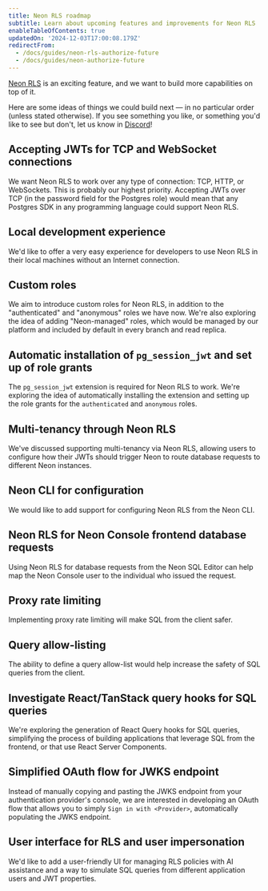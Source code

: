 ```yaml
---
title: Neon RLS roadmap
subtitle: Learn about upcoming features and improvements for Neon RLS
enableTableOfContents: true
updatedOn: '2024-12-03T17:00:08.179Z'
redirectFrom:
  - /docs/guides/neon-rls-authorize-future
  - /docs/guides/neon-authorize-future
---
```


[Neon RLS](/docs/guides/neon-rls) is an exciting feature, and we want to build more capabilities on top of it.

Here are some ideas of things we could build next — in no particular order (unless stated otherwise). If you see something you like, or something you'd like to see but don't, let us know in [Discord](https://discord.com/channels/1176467419317940276/1176788564890112042)!

## Accepting JWTs for TCP and WebSocket connections

We want Neon RLS to work over any type of connection: TCP, HTTP, or WebSockets. This is probably our highest priority. Accepting JWTs over TCP (in the password field for the Postgres role) would mean that any Postgres SDK in any programming language could support Neon RLS.

## Local development experience

We'd like to offer a very easy experience for developers to use Neon RLS in their local machines without an Internet connection.

## Custom roles

We aim to introduce custom roles for Neon RLS, in addition to the "authenticated" and "anonymous" roles we have now. We're also exploring the idea of adding "Neon-managed" roles, which would be managed by our platform and included by default in every branch and read replica.

## Automatic installation of `pg_session_jwt` and set up of role grants

The `pg_session_jwt` extension is required for Neon RLS to work. We're exploring the idea of automatically installing the extension and setting up the role grants for the `authenticated` and `anonymous` roles.

## Multi-tenancy through Neon RLS

We've discussed supporting multi-tenancy via Neon RLS, allowing users to configure how their JWTs should trigger Neon to route database requests to different Neon instances.

## Neon CLI for configuration

We would like to add support for configuring Neon RLS from the Neon CLI.

## Neon RLS for Neon Console frontend database requests

Using Neon RLS for database requests from the Neon SQL Editor can help map the Neon Console user to the individual who issued the request.

## Proxy rate limiting

Implementing proxy rate limiting will make SQL from the client safer.

## Query allow-listing

The ability to define a query allow-list would help increase the safety of SQL queries from the client.

## Investigate React/TanStack query hooks for SQL queries

We're exploring the generation of React Query hooks for SQL queries, simplifying the process of building applications that leverage SQL from the frontend, or that use React Server Components.

## Simplified OAuth flow for JWKS endpoint

Instead of manually copying and pasting the JWKS endpoint from your authentication provider's console, we are interested in developing an OAuth flow that allows you to simply `Sign in with <Provider>`, automatically populating the JWKS endpoint.

## User interface for RLS and user impersonation

We'd like to add a user-friendly UI for managing RLS policies with AI assistance and a way to simulate SQL queries from different application users and JWT properties.
